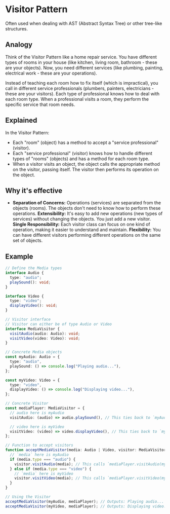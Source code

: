 # Visitor Pattern

Often used when dealing with AST (Abstract Syntax Tree) or other tree-like structures.

## Analogy

Think of the Visitor Pattern like a home repair service. You have different types of rooms in your house (like kitchen, living room, bathroom - these are your objects). Now, you need different services (like plumbing, painting, electrical work - these are your operations).

Instead of teaching each room how to fix itself (which is impractical), you call in different service professionals (plumbers, painters, electricians - these are your visitors). Each type of professional knows how to deal with each room type. When a professional visits a room, they perform the specific service that room needs.

## Explained

In the Visitor Pattern:

- Each "room" (object) has a method to accept a "service professional" (visitor).
- Each "service professional" (visitor) knows how to handle different types of "rooms" (objects) and has a method for each room type.
- When a visitor visits an object, the object calls the appropriate method on the visitor, passing itself. The visitor then performs its operation on the object.

## Why it's effective

- **Separation of Concerns:** Operations (services) are separated from the objects (rooms). The objects don't need to know how to perform these operations.
  **Extensibility:** It's easy to add new operations (new types of services) without changing the objects. You just add a new visitor.
  **Single Responsibility:** Each visitor class can focus on one kind of operation, making it easier to understand and maintain.
  **Flexibility:** You can have different visitors performing different operations on the same set of objects.

## Example

```ts
// Define the Media types
interface Audio {
  type: "audio";
  playSound(): void;
}

interface Video {
  type: "video";
  displayVideo(): void;
}

// Visitor interface
// Visitor can either be of type Audio or Video
interface MediaVisitor {
  visitAudio(audio: Audio): void;
  visitVideo(video: Video): void;
}

// Concrete Media objects
const myAudio: Audio = {
  type: "audio",
  playSound: () => console.log("Playing audio..."),
};

const myVideo: Video = {
  type: "video",
  displayVideo: () => console.log("Displaying video..."),
};

// Concrete Visitor
const mediaPlayer: MediaVisitor = {
  // audio here is myAudio
  visitAudio: (audio) => audio.playSound(), // This ties back to `myAudio` object

  // video here is myVideo
  visitVideo: (video) => video.displayVideo(), // This ties back to `myVideo` object
};

// Function to accept visitors
function acceptMediaVisitor(media: Audio | Video, visitor: MediaVisitor) {
  // `media` here is myAudio
  if (media.type === "audio") {
    visitor.visitAudio(media); // This calls `mediaPlayer.visitAudio(myAudio)`
  } else if (media.type === "video") {
    // `media` here is myVideo
    visitor.visitVideo(media); // This calls `mediaPlayer.visitVideo(myVideo)`
  }
}

// Using the Visitor
acceptMediaVisitor(myAudio, mediaPlayer); // Outputs: Playing audio...
acceptMediaVisitor(myVideo, mediaPlayer); // Outputs: Displaying video...
```

